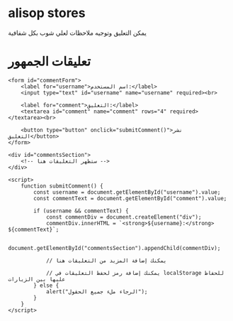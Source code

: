 # alisop stores
يمكن التعليق وتوجيه ملاحظات لعلي شوب بكل شفافية 
<!DOCTYPE html>
<html lang="en">
<head>
    <meta charset="UTF-8">
    <meta name="viewport" content="width=device-width, initial-scale=1.0">
    <title>صفحة التعليقات</title>
</head>
<body>
    <h1>تعليقات الجمهور</h1>
    
    <form id="commentForm">
        <label for="username">اسم المستخدم:</label>
        <input type="text" id="username" name="username" required><br>
        
        <label for="comment">التعليق:</label>
        <textarea id="comment" name="comment" rows="4" required></textarea><br>
        
        <button type="button" onclick="submitComment()">نشر التعليق</button>
    </form>

    <div id="commentsSection">
        <!-- ستظهر التعليقات هنا -->
    </div>

    <script>
        function submitComment() {
            const username = document.getElementById("username").value;
            const commentText = document.getElementById("comment").value;

            if (username && commentText) {
                const commentDiv = document.createElement("div");
                commentDiv.innerHTML = `<strong>${username}:</strong> ${commentText}`;

                document.getElementById("commentsSection").appendChild(commentDiv);

                // يمكنك إضافة المزيد من التعليقات هنا

                // يمكنك إضافة رمز لحفظ التعليقات في localStorage للحفاظ عليها بين الزيارات
            } else {
                alert("الرجاء ملء جميع الحقول");
            }
        }
    </script>
</body>
</html>
